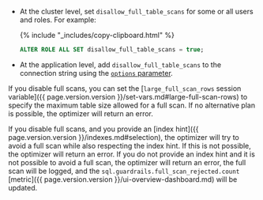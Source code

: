 - At the cluster level, set `disallow_full_table_scans` for some or all users and roles. For example:

    {% include "_includes/copy-clipboard.html" %}
    ~~~ sql
    ALTER ROLE ALL SET disallow_full_table_scans = true;
    ~~~

- At the application level, add `disallow_full_table_scans` to the connection string using the [`options` parameter]({{page.version.version}}/connection-parameters.md#additional-connection-parameters).

If you disable full scans, you can set the [`large_full_scan_rows` session variable]({{ page.version.version }}/set-vars.md#large-full-scan-rows) to specify the maximum table size allowed for a full scan. If no alternative plan is possible, the optimizer will return an error.

If you disable full scans, and you provide an [index hint]({{ page.version.version }}/indexes.md#selection), the optimizer will try to avoid a full scan while also respecting the index hint. If this is not possible, the optimizer will return an error. If you do not provide an index hint and it is not possible to avoid a full scan, the optimizer will return an error, the full scan will be logged, and the `sql.guardrails.full_scan_rejected.count` [metric]({{ page.version.version }}/ui-overview-dashboard.md) will be updated.